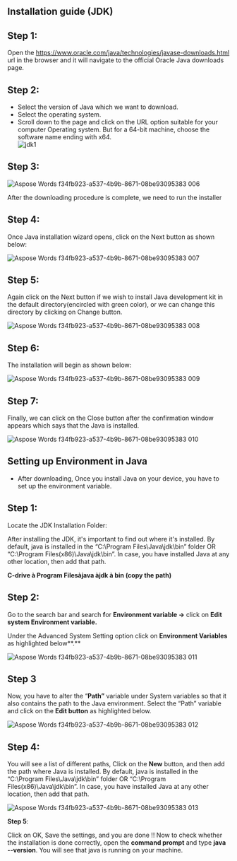 Installation guide (JDK)
---

**Step 1:**
---
 Open the <https://www.oracle.com/java/technologies/javase-downloads.html>  url in the browser and it will navigate to the official Oracle Java downloads page.

**Step 2:** 
---
- Select the version of Java which we want to download.
- Select the operating system.
- Scroll down to the page and click on the URL option suitable for your computer Operating system. But for a 64-bit machine, choose the software name ending with x64.  
![jdk1](https://github.com/rhushikesh2000/Java_tutorial/assets/124034778/04499dfd-d7ca-4083-a787-4d13120f5037)


**Step 3:** 
---
![Aspose Words f34fb923-a537-4b9b-8671-08be93095383 006](https://github.com/rhushikesh2000/Java_tutorial/assets/124034778/319eca46-36cc-403a-9f4a-5946be06f923)

After the downloading procedure is complete, we need to run the installer



**Step 4:** 
---
Once Java installation wizard opens, click on the Next button as shown below:

![Aspose Words f34fb923-a537-4b9b-8671-08be93095383 007](https://github.com/rhushikesh2000/Java_tutorial/assets/124034778/c5f5eb93-8e2a-4186-988a-8007dafc8afe)













**Step 5:** 
---
Again click on the Next button if we wish to install Java development kit in the default directory(encircled with green color), or we can change this directory by clicking on Change button.  

![Aspose Words f34fb923-a537-4b9b-8671-08be93095383 008](https://github.com/rhushikesh2000/Java_tutorial/assets/124034778/52a0cd37-eb3b-4363-9f37-5dc9df74fe86)











**Step 6:** 
---
The installation will begin as shown below:

![Aspose Words f34fb923-a537-4b9b-8671-08be93095383 009](https://github.com/rhushikesh2000/Java_tutorial/assets/124034778/4ce206bd-774b-4903-964d-3f159b5668ca)






**Step 7:**
---
Finally, we can click on the Close button after the confirmation window appears which says that the Java is installed.

![Aspose Words f34fb923-a537-4b9b-8671-08be93095383 010](https://github.com/rhushikesh2000/Java_tutorial/assets/124034778/9909b659-b2a7-4171-94cc-75bcdd463cc0)












**Setting up Environment in Java**
---
- After downloading,  Once you install Java on your device, you have to set up the environment variable.

**Step 1**:
---
Locate the JDK Installation Folder:

After installing the JDK, it's important to find out where it's installed. By default, java is installed in the “C:\Program Files\Java\jdk\bin” folder OR “C:\Program Files(x86)\Java\jdk\bin”. In case, you have installed Java at any other location, then add that path.

**C-drive  à Program Filesàjava àjdk à bin (copy the path)**

**Step 2:**
---
Go to the search bar and search **f**or **Environment variable ->** click on **Edit system Environment variable.**

Under the Advanced System Setting option click on **Environment Variables** as highlighted below**.**

![Aspose Words f34fb923-a537-4b9b-8671-08be93095383 011](https://github.com/rhushikesh2000/Java_tutorial/assets/124034778/74545be3-a718-4227-b9ed-a50def071233)











**Step 3**
---
Now, you have to alter the “**Path”** variable under System variables so that it also contains the path to the Java environment. Select the “Path” variable and click on the **Edit button** as highlighted below.

![Aspose Words f34fb923-a537-4b9b-8671-08be93095383 012](https://github.com/rhushikesh2000/Java_tutorial/assets/124034778/fe1b5948-62f7-4d9a-b5f8-e6470e335486)






**Step 4:**
---
You will see a list of different paths, Click on the **New** button, and then add the path where Java is installed. By default, java is installed in the “C:\Program Files\Java\jdk\bin” folder OR “C:\Program Files(x86)\Java\jdk\bin”. In case, you have installed Java at any other location, then add that path.









![Aspose Words f34fb923-a537-4b9b-8671-08be93095383 013](https://github.com/rhushikesh2000/Java_tutorial/assets/124034778/c307166a-1f99-4f16-bf02-e7cb0e5e93cf)











**Step 5**: 

Click on OK, Save the settings, and you are done !! Now to check whether the installation is done correctly, open the **command prompt** and type **java --version**. You will see that java is running on your machine.

[ref1]: Aspose.Words.f34fb923-a537-4b9b-8671-08be93095383.002.png
